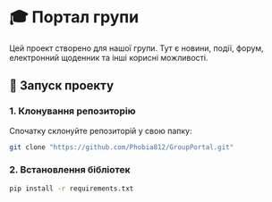 # 🎓 Портал групи

Цей проект створено для нашої групи. Тут є новини, події, форум, електронний щоденник та інші корисні можливості.

## 🚀 Запуск проекту

### 1. Клонування репозиторію
Спочатку склонуйте репозиторій у свою папку:
```bash
git clone "https://github.com/Phobia812/GroupPortal.git"
```
### 2. Встановлення бібліотек
```bash
pip install -r requirements.txt
```
